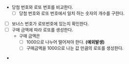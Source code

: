 - 당첨 번호와 로또 번호를 비교한다.
  - [ ] 당첨 번호와 로또 번호에서 일치 하는 숫자의 개수를 구한다.
- [ ] 보너스 번호가 로또번호에 있는지 확인한다.
- [ ] 구매 금액에 따라 로또를 생성한다.
  - 구매 금액은
    - [ ] 1000으로 나누어 떨어져야 한다. **(예외발생)**
    - [ ] 구매금액을 1000으로 나눈 값 만큼의 로또를 생성한다.
- 
